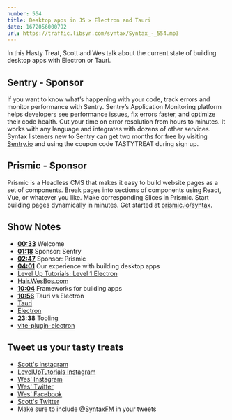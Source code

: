 ```yaml
---
number: 554
title: Desktop apps in JS × Electron and Tauri
date: 1672056000792
url: https://traffic.libsyn.com/syntax/Syntax_-_554.mp3
---
```


In this Hasty Treat, Scott and Wes talk about the current state of building desktop apps with Electron or Tauri.

## Sentry - Sponsor

If you want to know what’s happening with your code, track errors and monitor performance with Sentry. Sentry’s Application Monitoring platform helps developers see performance issues, fix errors faster, and optimize their code health. Cut your time on error resolution from hours to minutes. It works with any language and integrates with dozens of other services. Syntax listeners new to Sentry can get two months for  free by visiting [Sentry.io](https://sentry.io) and using the coupon code TASTYTREAT during sign up.

## Prismic - Sponsor

Prismic is a Headless CMS that makes it easy to build website pages as a set of components. Break pages into sections of components using React, Vue, or whatever you like. Make corresponding Slices in Prismic. Start building pages dynamically in minutes. Get started at [prismic.io/syntax](https://prismic.io/syntax).

## Show Notes

* **[00:33](#t=00:33)** Welcome
* **[01:18](#t=01:18)** Sponsor: Sentry
* **[02:47](#t=02:47)** Sponsor: Prismic
* **[04:01](#t=04:01)** Our experience with building desktop apps
* [Level Up Tutorials: Level 1 Electron](https://levelup.video/tutorials/level-1-electron)
* [Hair.WesBos.com](https://hair.wesbos.com)
* **[10:04](#t=10:04)** Frameworks for building apps
* **[10:56](#t=10:56)** Tauri vs Electron
* [Tauri](https://tauri.app)
* [Electron](https://www.electronjs.org)
* **[23:38](#t=23:38)** Tooling
* [vite-plugin-electron](https://www.npmjs.com/package/vite-plugin-electron)

## Tweet us your tasty treats

* [Scott's Instagram](https://www.instagram.com/stolinski/)
* [LevelUpTutorials Instagram](https://www.instagram.com/LevelUpTutorials/)
* [Wes' Instagram](https://www.instagram.com/wesbos/)
* [Wes' Twitter](https://twitter.com/wesbos)
* [Wes' Facebook](https://www.facebook.com/wesbos.developer)
* [Scott's Twitter](https://twitter.com/stolinski)
* Make sure to include [@SyntaxFM](https://twitter.com/SyntaxFM) in your tweets
